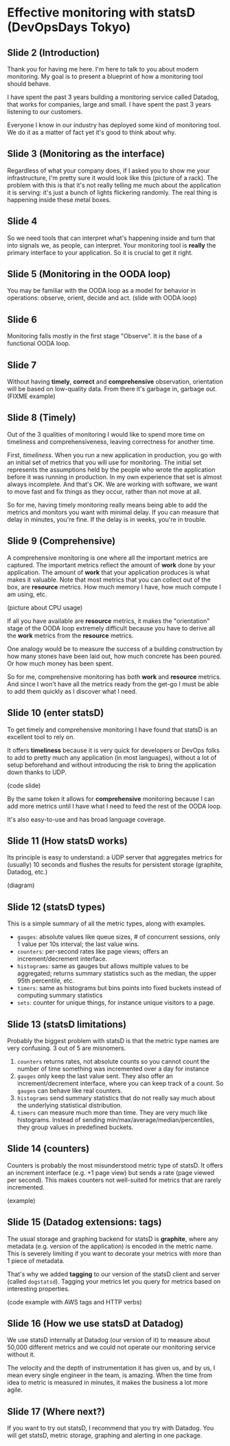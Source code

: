 # Effective monitoring with statsD (DevOpsDays Tokyo)

## Slide 2 (Introduction)

Thank you for having me here. I'm here to talk to you about modern monitoring. My goal is to present a blueprint of how a monitoring tool should behave.

I have spent the past 3 years building a monitoring service called Datadog, that works for companies, large and small. I have spent the past 3 years listening to our customers.

Everyone I know in our industry has deployed some kind of monitoring tool. We do it as a matter of fact yet it's good to think about why.

## Slide 3 (Monitoring as the interface)

Regardless of what your company does, if I asked you to show me your infrastructure, I'm pretty sure it would look like this (picture of a rack). The problem with this is that it's not really telling me much about the application it is serving: it's just a bunch of lights flickering randomly. The real thing is happening inside these metal boxes.

## Slide 4

So we need tools that can interpret what's happening inside and turn that into signals we, as people, can interpret. Your monitoring tool is **really** the primary interface to your application. So it is crucial to get it right.

## Slide 5 (Monitoring in the OODA loop)

You may be familiar with the OODA loop as a model for behavior in operations: observe, orient, decide and act. (slide with OODA loop) 

## Slide 6

Monitoring falls mostly in the first stage "Observe". It is the base of a functional OODA loop.

## Slide 7

Without having **timely**, **correct** and **comprehensive** observation, orientation will be based on low-quality data. From there it's garbage in, garbage out. (FIXME example)

## Slide 8 (Timely)

Out of the 3 qualities of monitoring I would like to spend more time on timeliness and comprehensiveness, leaving correctness for another time.

First, *timeliness*. When you run a new application in production, you go with an initial set of metrics that you will use for monitoring. The initial set represents the assumptions held by the people who wrote the application before it was running in production. In my own experience that set is almost always incomplete. And that's OK. We are working with software, we want to move fast and fix things as they occur, rather than not move at all.

So for me, having timely monitoring really means being able to add the metrics and monitors you want with minimal delay. If you can measure that delay in minutes, you're fine. If the delay is in weeks, you're in trouble.

## Slide 9 (Comprehensive)

A comprehensive monitoring is one where all the important metrics are captured. The important metrics reflect the amount of **work** done by your application. The amount of **work** that your application produces is what makes it valuable. Note that most metrics that you can collect out of the box, are **resource** metrics. How much memory I have, how much compute I am using, etc.

(picture about CPU usage)

If all you have available are **resource** metrics, it makes the "orientation" stage of the OODA loop extremely difficult because you have to derive all the **work** metrics from the **resource** metrics.

One analogy would be to measure the success of a building construction by how many stones have been laid out, how much concrete has been poured. Or how much money has been spent.

So for me, comprehensive monitoring has both **work** and **resource** metrics. And since I won't have all the metrics ready from the get-go I must be able to add them quickly as I discover what I need.

## Slide 10 (enter statsD)

To get timely and comprehensive monitoring I have found that statsD is an excellent tool to rely on.

It offers **timeliness** because it is very quick for developers or DevOps folks to add to pretty much any application (in most languages), without a lot of setup beforehand and without introducing the risk to bring the application down thanks to UDP.

(code slide)

By the same token it allows for **comprehensive** monitoring because I can add more metrics until I have what I need to feed the rest of the OODA loop.

It's also easy-to-use and has broad language coverage.

## Slide 11 (How statsD works)

Its principle is easy to understand: a UDP server that aggregates metrics for (usually) 10 seconds and flushes the results for persistent storage (graphite, Datadog, etc.)

(diagram)

## Slide 12 (statsD types)

This is a simple summary of all the metric types, along with examples.

* `gauges`: absolute values like queue sizes, # of concurrent sessions, only 1 value per 10s interval; the last value wins.
* `counters`: per-second rates like page views; offers an increment/decrement interface.
* `histograms`: same as gauges but allows multiple values to be aggregated; returns summary statistics such as the median, the upper 95th percentile, etc.
* `timers`: same as histograms but bins points into fixed buckets instead of computing summary statistics
* `sets`: counter for unique things, for instance unique visitors to a page.

## Slide 13 (statsD limitations)

Probably the biggest problem with statsD is that the metric type names are very confusing. 3 out of 5 are misnomers.

1. `counters` returns rates, not absolute counts so you cannot count the number of time something was incremented over a day for instance
2. `gauges` only keep the last value sent. They also offer an increment/decrement interface, where you can keep track of a count. So `gauges` can behave like real counters.
3. `histograms` send summary statistics that do not really say much about the underlying statistical distribution.
4. `timers` can measure much more than time. They are very much like histograms. Instead of sending min/max/average/median/percentiles, they group values in predefined buckets.

## Slide 14 (counters)

Counters is probably the most misunderstood metric type of statsD. It offers an increment interface (e.g. +1 page view)
but sends a rate (page viewed per second). This makes counters not well-suited for metrics that are rarely incremented.

(example)

## Slide 15 (Datadog extensions: tags)

The usual storage and graphing backend for statsD is **graphite**, where any metadata (e.g. version of the application) is encoded in the metric name. This is severely limiting if you want to decorate your metrics with more than 1 piece of metadata.

That's why we added **tagging** to our version of the statsD client and server (called `dogstatsd`). Tagging your metrics let you query for metrics based on interesting properties.

(code example with AWS tags and HTTP verbs)

## Slide 16 (How we use statsD at Datadog)

We use statsD internally at Datadog (our version of it) to measure about 50,000 different metrics and we could not operate our monitoring service without it.

The velocity and the depth of instrumentation it has given us, and by us, I mean every single engineer in the team, is amazing. When the time from idea to metric is measured in minutes, it makes the business a lot more agile.

## Slide 17 (Where next?)

If you want to try out statsD, I recommend that you try with Datadog. You will get statsD, metric storage, graphing and alerting in one package.

[^1]: http://ja.wikipedia.org/wiki/OODA%E3%83%AB%E3%83%BC%E3%83%97
